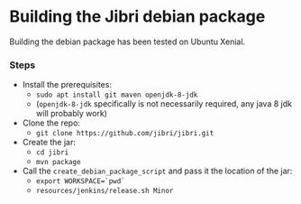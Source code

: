 # Building the Jibri debian package
Building the debian package has been tested on Ubuntu Xenial.

### Steps
* Install the prerequisites:
  * `sudo apt install git maven openjdk-8-jdk`
  * (`openjdk-8-jdk` specifically is not necessarily required, any java 8 jdk will probably work)
* Clone the repo:
  * `git clone https://github.com/jibri/jibri.git`
* Create the jar:
  * `cd jibri`
  * `mvn package`
* Call the `create_debian_package_script` and pass it the location of the jar:
  * `` export WORKSPACE=`pwd` ``
  * `resources/jenkins/release.sh Minor`
